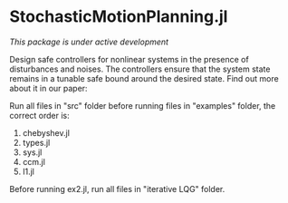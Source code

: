 # StochasticMotionPlanning.jl

_This package is under active development_

Design safe controllers for nonlinear systems in the presence of disturbances and noises. The controllers ensure that the system state remains in a tunable safe bound around the desired state. Find out more about it in our paper:


Run all files in "src" folder before running files in "examples" folder, the correct order is:
1.  chebyshev.jl
2.  types.jl
3.  sys.jl
4.  ccm.jl
5.  l1.jl

Before running ex2.jl, run all files in "iterative LQG" folder.
